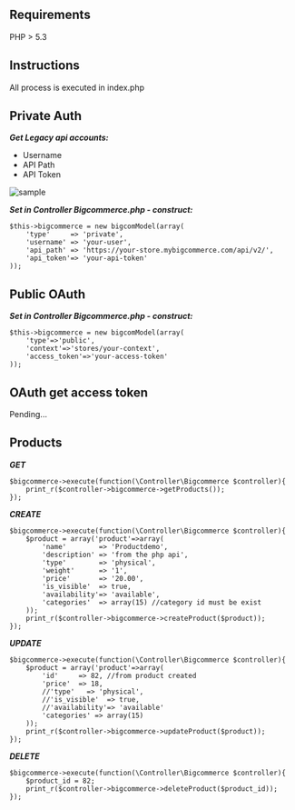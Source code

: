 Requirements
------------
PHP > 5.3

Instructions
------------
All process is executed in index.php

Private Auth
------------
***Get Legacy api accounts:***
-  Username
-  API Path
-  API Token

![sample](http://i.imgur.com/NJHVJIg.jpg)

***Set in Controller Bigcommerce.php - construct:***
```
$this->bigcommerce = new bigcomModel(array(
    'type'     => 'private',
    'username' => 'your-user',
    'api_path' => 'https://your-store.mybigcommerce.com/api/v2/',
    'api_token'=> 'your-api-token'
));
```

Public OAuth
-----------
***Set in Controller Bigcommerce.php - construct:***
```
$this->bigcommerce = new bigcomModel(array(
    'type'=>'public',
    'context'=>'stores/your-context',
    'access_token'=>'your-access-token'
));
```

OAuth get access token
----------------------
Pending...

Products
-----------
***GET***

```
$bigcommerce->execute(function(\Controller\Bigcommerce $controller){
    print_r($controller->bigcommerce->getProducts());
});
```

***CREATE***

```
$bigcommerce->execute(function(\Controller\Bigcommerce $controller){
    $product = array('product'=>array(
        'name'        => 'Productdemo',
        'description' => 'from the php api',
        'type'        => 'physical',
        'weight'      => '1',
        'price'       => '20.00',
        'is_visible'  => true,
        'availability'=> 'available',
        'categories'  => array(15) //category id must be exist
    ));
    print_r($controller->bigcommerce->createProduct($product));
});
```

***UPDATE***

```
$bigcommerce->execute(function(\Controller\Bigcommerce $controller){
    $product = array('product'=>array(
        'id'     => 82, //from product created
        'price'  => 18,
        //'type'   => 'physical',
        //'is_visible'  => true,
        //'availability'=> 'available'
        'categories' => array(15)
    ));
    print_r($controller->bigcommerce->updateProduct($product));
});
```

***DELETE***

```
$bigcommerce->execute(function(\Controller\Bigcommerce $controller){
    $product_id = 82;
    print_r($controller->bigcommerce->deleteProduct($product_id));
});
```
